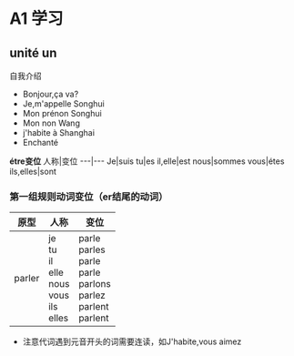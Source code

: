 <head>
  <script src="https://cdn.mathjax.org/mathjax/latest/MathJax.js?config=TeX-AMS-MML_HTMLorMML" type="text/javascript"></script>
  <script type="text/x-mathjax-config">
    MathJax.Hub.Config({
      tex2jax: {
      skipTags: ['script', 'noscript', 'style', 'textarea', 'pre'],
      inlineMath: [['$','$']]
      }
    });
  </script>
</head>

# A1 学习

## unité un

自我介绍
- Bonjour,ça va?
- Je,m'appelle Songhui
- Mon prénon Songhui
- Mon non Wang
- j'habite à Shanghai
- Enchanté

**étre变位**
人称|变位
---|---
Je|suis
tu|es
il,elle|est
nous|sommes
vous|étes
ils,elles|sont

### 第一组规则动词变位（er结尾的动词）

原型|人称|变位
---|---|---
parler|je<br>tu<br>il<br>elle<br>nous<br>vous<br>ils<br>elles|parle<br>parles<br>parle<br>parle<br>parlons<br>parlez<br>parlent<br>parlent

* 注意代词遇到元音开头的词需要连读，如J'habite,vous aimez